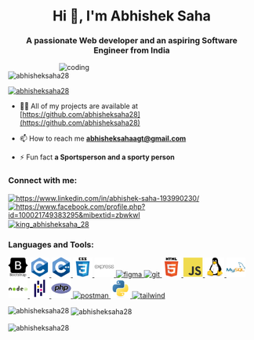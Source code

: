  <h1 align="center">Hi 👋, I'm Abhishek Saha</h1>
<h3 align="center">A passionate Web developer and an aspiring Software Engineer from India</h3>
<img align="right" alt="coding" width="400" src="[https://www.youtube.com/redirect?event=video_description&redir_token=QUFFLUhqbTY1UEJLZGJtSWxFRks3eWRvS0R5N0pONlJlUXxBQ3Jtc0trb1RMMUd4QnRzMnhsSnNKN2NfTXA2ald0a25ONUxWZzZmYnVvTGRuTmFMM1BwV1ExOHgyNHJOR2VjQWZqLWlIbHV4NGVqLTVtOG16MTg2Wm4wUWd3MHdfdTc0R1ZLQU53eE56UHZEdkxNRU5WQmpLdw&q=https%3A%2F%2Fuser-images.githubusercontent.com%2F55389276%2F140866485-8fb1c876-9a8f-4d6a-98dc-08c4981eaf70.gif&v=HD4cnRuSGN0](https://www.google.com/url?sa=i&url=https%3A%2F%2Fgithub.com%2FAnmol-Baranwal%2FCool-GIFs-For-GitHub&psig=AOvVaw0bwTk26Ky3kFLdRftejxzq&ust=1697699775031000&source=images&cd=vfe&opi=89978449&ved=0CBEQjRxqFwoTCPjHsdKG_4EDFQAAAAAdAAAAABAE)">
<p align="left"> <img src="https://komarev.com/ghpvc/?username=abhisheksaha28&label=Profile%20views&color=0e75b6&style=flat" alt="abhisheksaha28" /> </p>

<p align="left"> <a href="https://github.com/ryo-ma/github-profile-trophy"><img src="https://github-profile-trophy.vercel.app/?username=abhisheksaha28" alt="abhisheksaha28" /></a> </p>

- 👨‍💻 All of my projects are available at [https://github.com/abhisheksaha28](https://github.com/abhisheksaha28)

- 📫 How to reach me **abhisheksahaagt@gmail.com**

- ⚡ Fun fact **a Sportsperson and a sporty person**

<h3 align="left">Connect with me:</h3>
<p align="left">
<a href="https://linkedin.com/in/https://www.linkedin.com/in/abhishek-saha-193990230/" target="blank"><img align="center" src="https://raw.githubusercontent.com/rahuldkjain/github-profile-readme-generator/master/src/images/icons/Social/linked-in-alt.svg" alt="https://www.linkedin.com/in/abhishek-saha-193990230/" height="30" width="40" /></a>
<a href="https://fb.com/https://www.facebook.com/profile.php?id=100021749383295&mibextid=zbwkwl" target="blank"><img align="center" src="https://raw.githubusercontent.com/rahuldkjain/github-profile-readme-generator/master/src/images/icons/Social/facebook.svg" alt="https://www.facebook.com/profile.php?id=100021749383295&mibextid=zbwkwl" height="30" width="40" /></a>
<a href="https://instagram.com/king_abhisheksaha_28" target="blank"><img align="center" src="https://raw.githubusercontent.com/rahuldkjain/github-profile-readme-generator/master/src/images/icons/Social/instagram.svg" alt="king_abhisheksaha_28" height="30" width="40" /></a>
</p>

<h3 align="left">Languages and Tools:</h3>
<p align="left"> <a href="https://getbootstrap.com" target="_blank" rel="noreferrer"> <img src="https://raw.githubusercontent.com/devicons/devicon/master/icons/bootstrap/bootstrap-plain-wordmark.svg" alt="bootstrap" width="40" height="40"/> </a> <a href="https://www.cprogramming.com/" target="_blank" rel="noreferrer"> <img src="https://raw.githubusercontent.com/devicons/devicon/master/icons/c/c-original.svg" alt="c" width="40" height="40"/> </a> <a href="https://www.w3schools.com/cpp/" target="_blank" rel="noreferrer"> <img src="https://raw.githubusercontent.com/devicons/devicon/master/icons/cplusplus/cplusplus-original.svg" alt="cplusplus" width="40" height="40"/> </a> <a href="https://www.w3schools.com/css/" target="_blank" rel="noreferrer"> <img src="https://raw.githubusercontent.com/devicons/devicon/master/icons/css3/css3-original-wordmark.svg" alt="css3" width="40" height="40"/> </a> <a href="https://expressjs.com" target="_blank" rel="noreferrer"> <img src="https://raw.githubusercontent.com/devicons/devicon/master/icons/express/express-original-wordmark.svg" alt="express" width="40" height="40"/> </a> <a href="https://www.figma.com/" target="_blank" rel="noreferrer"> <img src="https://www.vectorlogo.zone/logos/figma/figma-icon.svg" alt="figma" width="40" height="40"/> </a> <a href="https://git-scm.com/" target="_blank" rel="noreferrer"> <img src="https://www.vectorlogo.zone/logos/git-scm/git-scm-icon.svg" alt="git" width="40" height="40"/> </a> <a href="https://www.w3.org/html/" target="_blank" rel="noreferrer"> <img src="https://raw.githubusercontent.com/devicons/devicon/master/icons/html5/html5-original-wordmark.svg" alt="html5" width="40" height="40"/> </a> <a href="https://developer.mozilla.org/en-US/docs/Web/JavaScript" target="_blank" rel="noreferrer"> <img src="https://raw.githubusercontent.com/devicons/devicon/master/icons/javascript/javascript-original.svg" alt="javascript" width="40" height="40"/> </a> <a href="https://www.linux.org/" target="_blank" rel="noreferrer"> <img src="https://raw.githubusercontent.com/devicons/devicon/master/icons/linux/linux-original.svg" alt="linux" width="40" height="40"/> </a> <a href="https://www.mysql.com/" target="_blank" rel="noreferrer"> <img src="https://raw.githubusercontent.com/devicons/devicon/master/icons/mysql/mysql-original-wordmark.svg" alt="mysql" width="40" height="40"/> </a> <a href="https://nodejs.org" target="_blank" rel="noreferrer"> <img src="https://raw.githubusercontent.com/devicons/devicon/master/icons/nodejs/nodejs-original-wordmark.svg" alt="nodejs" width="40" height="40"/> </a> <a href="https://pandas.pydata.org/" target="_blank" rel="noreferrer"> <img src="https://raw.githubusercontent.com/devicons/devicon/2ae2a900d2f041da66e950e4d48052658d850630/icons/pandas/pandas-original.svg" alt="pandas" width="40" height="40"/> </a> <a href="https://www.php.net" target="_blank" rel="noreferrer"> <img src="https://raw.githubusercontent.com/devicons/devicon/master/icons/php/php-original.svg" alt="php" width="40" height="40"/> </a> <a href="https://postman.com" target="_blank" rel="noreferrer"> <img src="https://www.vectorlogo.zone/logos/getpostman/getpostman-icon.svg" alt="postman" width="40" height="40"/> </a> <a href="https://www.python.org" target="_blank" rel="noreferrer"> <img src="https://raw.githubusercontent.com/devicons/devicon/master/icons/python/python-original.svg" alt="python" width="40" height="40"/> </a> <a href="https://tailwindcss.com/" target="_blank" rel="noreferrer"> <img src="https://www.vectorlogo.zone/logos/tailwindcss/tailwindcss-icon.svg" alt="tailwind" width="40" height="40"/> </a> </p>

<p><img align="left" src="https://github-readme-stats.vercel.app/api/top-langs?username=abhisheksaha28&show_icons=true&locale=en&layout=compact" alt="abhisheksaha28" /></p>

<p>&nbsp;<img align="center" src="https://github-readme-stats.vercel.app/api?username=abhisheksaha28&show_icons=true&locale=en" alt="abhisheksaha28" /></p>

<p><img align="center" src="https://github-readme-streak-stats.herokuapp.com/?user=abhisheksaha28&" alt="abhisheksaha28" /></p>

